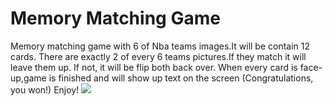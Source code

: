 # Memory Matching Game 
Memory matching game with 6 of Nba teams images.It will be contain  12 cards.
There are exactly 2 of every 6 teams pictures.If they match it will leave them up.
If not, it will be flip both back over.
When every card is face-up,game is finished and will show up text on the screen (Congratulations, you won!)
 Enjoy!
 ![](https://user-images.githubusercontent.com/122946494/222003227-c28c9843-2869-4252-9681-1496beefc09b.png)


